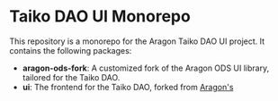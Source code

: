 # Taiko DAO UI Monorepo

This repository is a monorepo for the Aragon Taiko DAO UI project. It contains the following packages:

- **aragon-ods-fork**: A customized fork of the Aragon ODS UI library, tailored for the Taiko DAO.
- **ui**: The frontend for the Taiko DAO, forked from [Aragon's](https://github.com/aragon/taiko-ui)


